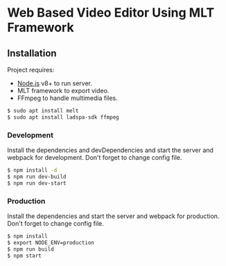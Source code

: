 # Web Based Video Editor Using MLT Framework

## Installation

Project requires:
- [Node.js](https://nodejs.org/) v8+ to run server.
- MLT framework to export video.
- FFmpeg to handle multimedia files.

```sh
$ sudo apt install melt
$ sudo apt install ladspa-sdk ffmpeg
```

### Development

Install the dependencies and devDependencies and start the server and webpack for development. Don't forget to change config file.

```sh
$ npm install -d
$ npm run dev-build
$ npm run dev-start
```

### Production

Install the dependencies and start the server and webpack for production. Don't forget to change config file.

```sh
$ npm install
$ export NODE_ENV=production
$ npm run build
$ npm start
```
